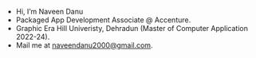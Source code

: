 - Hi, I’m Naveen Danu
- Packaged App Development Associate @ Accenture.
- Graphic Era Hill Univeristy, Dehradun (Master of Computer Application 2022-24).
- Mail me at naveendanu2000@gmail.com.

<!---
naveendanu2000/naveendanu2000 is a ✨ special ✨ repository because its `README.md` (this file) appears on your GitHub profile.
You can click the Preview link to take a look at your changes.
--->
